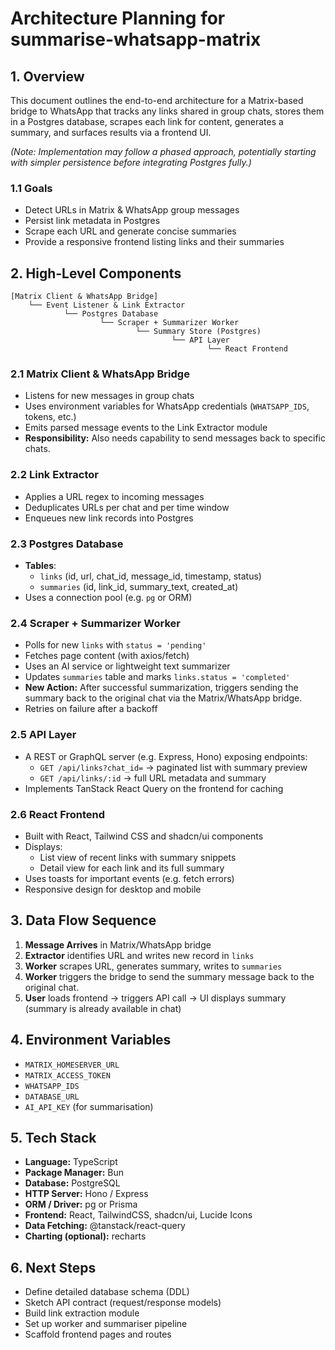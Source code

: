 # Architecture Planning for summarise-whatsapp-matrix

## 1. Overview

This document outlines the end-to-end architecture for a Matrix-based bridge to WhatsApp that tracks any links shared in group chats, stores them in a Postgres database, scrapes each link for content, generates a summary, and surfaces results via a frontend UI.

*(Note: Implementation may follow a phased approach, potentially starting with simpler persistence before integrating Postgres fully.)*

### 1.1 Goals
- Detect URLs in Matrix & WhatsApp group messages
- Persist link metadata in Postgres
- Scrape each URL and generate concise summaries
- Provide a responsive frontend listing links and their summaries

## 2. High-Level Components

```
[Matrix Client & WhatsApp Bridge]
    └── Event Listener & Link Extractor
            └── Postgres Database
                    └── Scraper + Summarizer Worker
                            └── Summary Store (Postgres)
                                    └── API Layer
                                            └── React Frontend
``` 

### 2.1 Matrix Client & WhatsApp Bridge
- Listens for new messages in group chats
- Uses environment variables for WhatsApp credentials (`WHATSAPP_IDS`, tokens, etc.)
- Emits parsed message events to the Link Extractor module
- **Responsibility:** Also needs capability to send messages back to specific chats.

### 2.2 Link Extractor
- Applies a URL regex to incoming messages
- Deduplicates URLs per chat and per time window
- Enqueues new link records into Postgres

### 2.3 Postgres Database
- **Tables**:
  - `links` (id, url, chat_id, message_id, timestamp, status)
  - `summaries` (id, link_id, summary_text, created_at)
- Uses a connection pool (e.g. `pg` or ORM)

### 2.4 Scraper + Summarizer Worker
- Polls for new `links` with `status = 'pending'`
- Fetches page content (with axios/fetch)
- Uses an AI service or lightweight text summarizer
- Updates `summaries` table and marks `links.status = 'completed'`
- **New Action:** After successful summarization, triggers sending the summary back to the original chat via the Matrix/WhatsApp bridge.
- Retries on failure after a backoff

### 2.5 API Layer
- A REST or GraphQL server (e.g. Express, Hono) exposing endpoints:
  - `GET /api/links?chat_id=` → paginated list with summary preview
  - `GET /api/links/:id` → full URL metadata and summary
- Implements TanStack React Query on the frontend for caching

### 2.6 React Frontend
- Built with React, Tailwind CSS and shadcn/ui components
- Displays:
  - List view of recent links with summary snippets
  - Detail view for each link and its full summary
- Uses toasts for important events (e.g. fetch errors)
- Responsive design for desktop and mobile

## 3. Data Flow Sequence
1. **Message Arrives** in Matrix/WhatsApp bridge
2. **Extractor** identifies URL and writes new record in `links`
3. **Worker** scrapes URL, generates summary, writes to `summaries`
4. **Worker** triggers the bridge to send the summary message back to the original chat.
5. **User** loads frontend → triggers API call → UI displays summary (summary is already available in chat)

## 4. Environment Variables
- `MATRIX_HOMESERVER_URL`
- `MATRIX_ACCESS_TOKEN`
- `WHATSAPP_IDS`
- `DATABASE_URL`
- `AI_API_KEY` (for summarisation)

## 5. Tech Stack
- **Language:** TypeScript
- **Package Manager:** Bun
- **Database:** PostgreSQL
- **HTTP Server:** Hono / Express
- **ORM / Driver:** pg or Prisma
- **Frontend:** React, TailwindCSS, shadcn/ui, Lucide Icons
- **Data Fetching:** @tanstack/react-query
- **Charting (optional):** recharts

## 6. Next Steps
- Define detailed database schema (DDL)
- Sketch API contract (request/response models)
- Build link extraction module
- Set up worker and summariser pipeline
- Scaffold frontend pages and routes 